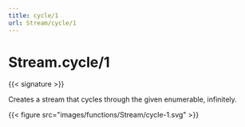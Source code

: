 ```yaml
---
title: cycle/1
url: Stream/cycle/1
---
```


# Stream.cycle/1

{{< signature >}}

Creates a stream that cycles through the given enumerable, infinitely.

{{< figure src="images/functions/Stream/cycle-1.svg" >}}
